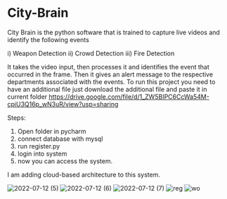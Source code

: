 # City-Brain
City Brain is the python software that is trained to capture live videos and identify the following events 

i) Weapon Detection 
ii) Crowd Detection 
iii) Fire Detection

It takes the video input, then processes it and identifies the event that occurred in the frame. Then it gives an alert message to the respective departments associated with the events.
To run this project you need to have an additional file just download the additional file and 
paste it in current folder 
https://drive.google.com/file/d/1_ZW5BIPC6CcWa54M-cpiU3Q16p_wN3uR/view?usp=sharing

Steps:
1) Open folder in pycharm
2) connect database with mysql
3) run register.py
4) login into system
5) now you can access the system.

I am adding cloud-based architecture to this system. 

![2022-07-12 (5)](https://user-images.githubusercontent.com/63675385/178550707-257d4491-d19d-4f1f-9202-384d498ecbb5.png)
![2022-07-12 (6)](https://user-images.githubusercontent.com/63675385/178550722-3ee892ab-1d8f-4b6b-b1d8-12593881f99d.png)
![2022-07-12 (7)](https://user-images.githubusercontent.com/63675385/178550728-c3365405-0440-4f1e-a729-89dbada9e250.png)
![reg](https://user-images.githubusercontent.com/63675385/178550732-0f37709d-5578-420e-bb02-028222491679.png)
![wo](https://user-images.githubusercontent.com/63675385/178550734-353dd5a6-f5d0-4497-90f1-61b69ad850cc.png)
